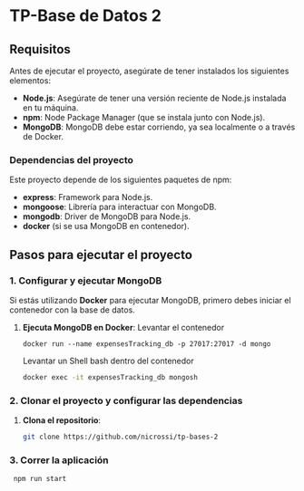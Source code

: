 # TP-Base de Datos 2

## Requisitos

Antes de ejecutar el proyecto, asegúrate de tener instalados los siguientes elementos:

- **Node.js**: Asegúrate de tener una versión reciente de Node.js instalada en tu máquina.
- **npm**: Node Package Manager (que se instala junto con Node.js).
- **MongoDB**: MongoDB debe estar corriendo, ya sea localmente o a través de Docker.

### Dependencias del proyecto

Este proyecto depende de los siguientes paquetes de npm:

- **express**: Framework para Node.js.
- **mongoose**: Librería para interactuar con MongoDB.
- **mongodb**: Driver de MongoDB para Node.js.
- **docker** (si se usa MongoDB en contenedor).

## Pasos para ejecutar el proyecto

### 1. Configurar y ejecutar MongoDB

Si estás utilizando **Docker** para ejecutar MongoDB, primero debes iniciar el contenedor con la base de datos.

1. **Ejecuta MongoDB en Docker**:
    Levantar el contenedor
     ```
     docker run --name expensesTracking_db -p 27017:27017 -d mongo  
     ```

    Levantar un Shell bash dentro del contenedor
     ```bash
     docker exec -it expensesTracking_db mongosh
     ```

### 2. Clonar el proyecto y configurar las dependencias

1. **Clona el repositorio**:
   ```bash
   git clone https://github.com/nicrossi/tp-bases-2
   ```

### 3. Correr la aplicación
   ```
    npm run start
   ```
